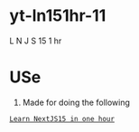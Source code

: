 # yt-ln151hr-11

L N J S 15 1 hr

# USe

1. Made for doing the following

[`Learn NextJS15 in one hour`](https://youtu.be/_EgI9WH8q1A?si=eJsTcYyBEZLCDYQ_)
